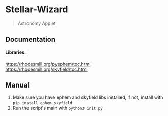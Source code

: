 # Stellar-Wizard
> Astronomy Applet

## Documentation
#### Libraries:
https://rhodesmill.org/pyephem/toc.html \
https://rhodesmill.org/skyfield/toc.html

## Manual
1. Make sure you have ephem and skyfield libs installed,
if not, install with `pip install ephem skyfield`
2. Run the script's main with `python3 init.py`
